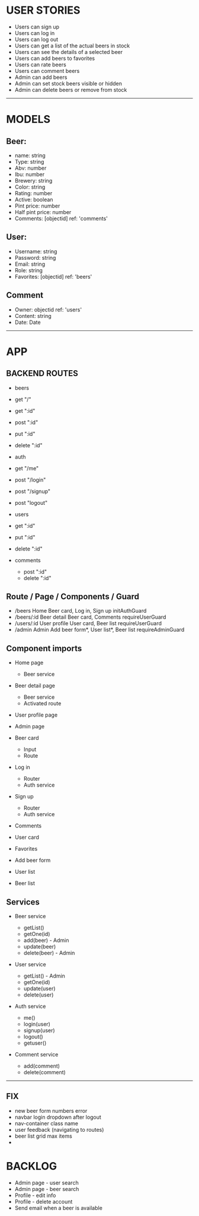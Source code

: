 # USER STORIES

 - Users can sign up
 - Users can log in
 - Users can log out 
 - Users can get a list of the actual beers in stock
 - Users can see the details of a selected beer
 - Users can add beers to favorites
 - Users can rate beers
 - Users can comment beers
 - Admin can add beers
 - Admin can set stock beers visible or hidden
 - Admin can delete beers or remove from stock

--------------------------------------------------

# MODELS

## Beer:
  - name: string
  - Type: string
  - Abv: number
  - Ibu: number
  - Brewery: string
  - Color: string
  - Rating: number
  - Active: boolean
  - Pint price: number
  - Half pint price: number
  - Comments: [objectid] ref: 'comments'

## User:
  - Username: string
  - Password: string
  - Email: string
  - Role: string
  - Favorites: [objectid] ref: 'beers'

## Comment
  - Owner: objectid ref: 'users'
  - Content: string
  - Date: Date

--------------------------------------------------

# APP

## BACKEND ROUTES
 - beers
  - get "/"
  - get ":id"
  - post ":id"
  - put ":id"
  - delete ":id"

 - auth
  - get "/me"
  - post "/login"
  - post "/signup"
  - post "logout"

 - users
  - get ":id"
  - put ":id"
  - delete ":id"

- comments
  - post ":id"
  - delete ":id"

##      Route           /           Page             /          Components                    /          Guard  
  -    /beers                       Home                 Beer card, Log in, Sign up                  initAuthGuard
  -  /beers/:id                  Beer detail                 Beer card, Comments                     requireUserGuard
  -   /users/:id                User profile               User card, Beer list                     requireUserGuard
  -   /admin                        Admin               Add beer form*, User list*, Beer list        requireAdminGuard

## Component imports
- Home page 
  - Beer service

- Beer detail page
  - Beer service
  - Activated route

- User profile page

- Admin page

- Beer card 
  - Input
  - Route

- Log in
  - Router
  - Auth service

- Sign up
  - Router
  - Auth service

- Comments
- User card
- Favorites
- Add beer form
- User list
- Beer list

## Services

  - Beer service
    - getList()
    - getOne(id)
    - add(beer) - Admin
    - update(beer)
    - delete(beer) - Admin

  - User service
    - getList() - Admin
    - getOne(id)
    - update(user)
    - delete(user)

  - Auth service
    - me()
    - login(user)
    - signup(user)
    - logout()
    - getuser()

  - Comment service
    - add(comment)
    - delete(comment)

--------------------------------------------------
## FIX

- new beer form numbers error
- navbar login dropdown after logout
- nav-container class name
- user feedback (navigating to routes)
- beer list grid max items
- 

# BACKLOG

- Admin page - user search
- Admin page - beer search
- Profile - edit info
- Profile - delete account
- Send email when a beer is available
